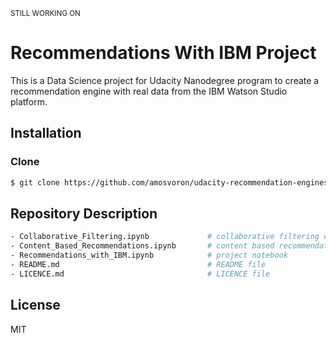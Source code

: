 <small align=right>STILL WORKING ON</small>

# Recommendations With IBM Project
This is a Data Science project for Udacity Nanodegree program to create a recommendation engine with real data from the IBM Watson Studio platform.

## Installation
### Clone
```sh
$ git clone https://github.com/amosvoron/udacity-recommendation-engines.git
```

## Repository Description

```sh
- Collaborative_Filtering.ipynb             # collaborative filtering exercise
- Content_Based_Recommendations.ipynb       # content based recommendations exercise
- Recommendations_with_IBM.ipynb            # project notebook
- README.md                                 # README file
- LICENCE.md                                # LICENCE file
```

## License

MIT
